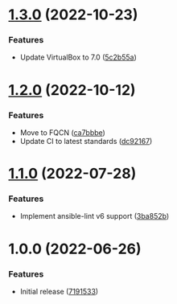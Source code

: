 # [1.3.0](https://github.com/de-it-krachten/ansible-role-virtualbox/compare/v1.2.0...v1.3.0) (2022-10-23)


### Features

* Update VirtualBox to 7.0 ([5c2b55a](https://github.com/de-it-krachten/ansible-role-virtualbox/commit/5c2b55a6644ce97219997be788855ca916849987))

# [1.2.0](https://github.com/de-it-krachten/ansible-role-virtualbox/compare/v1.1.0...v1.2.0) (2022-10-12)


### Features

* Move to FQCN ([ca7bbbe](https://github.com/de-it-krachten/ansible-role-virtualbox/commit/ca7bbbe1b5f6e9412022d91743759e72f4ecf046))
* Update CI to latest standards ([dc92167](https://github.com/de-it-krachten/ansible-role-virtualbox/commit/dc92167d24fdc6460e6bfba4d9411c82afc560e0))

# [1.1.0](https://github.com/de-it-krachten/ansible-role-virtualbox/compare/v1.0.0...v1.1.0) (2022-07-28)


### Features

* Implement ansible-lint v6 support ([3ba852b](https://github.com/de-it-krachten/ansible-role-virtualbox/commit/3ba852b731cfa3bd81b733ec7f7ec88181e147b3))

# 1.0.0 (2022-06-26)


### Features

* Initial release ([7191533](https://github.com/de-it-krachten/ansible-role-virtualbox/commit/7191533587dd0184922907450b577865fe2d23de))
